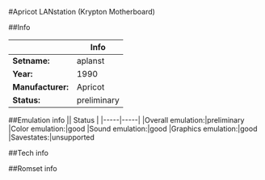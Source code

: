 #Apricot LANstation (Krypton Motherboard)

##Info

||Info|
|-----|-----|
|**Setname:**|aplanst
|**Year:**|1990
|**Manufacturer:**|Apricot
|**Status:**|preliminary

##Emulation info
|| Status |
|-----|-----|
|Overall emulation:|preliminary
|Color emulation:|good
|Sound emulation:|good
|Graphics emulation:|good
|Savestates:|unsupported

##Tech info

##Romset info

<!--- START OF EDITED COMMENT DO NOT TOUCH TEXT ABOVE-->
